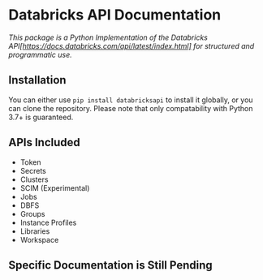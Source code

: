 # Databricks API Documentation
*This package is a Python Implementation of the Databricks API[https://docs.databricks.com/api/latest/index.html] for structured and programmatic use.*

## Installation
You can either use `pip install databricksapi` to install it globally, or you can clone the repository. Please note that only compatability with Python 3.7+ is guaranteed.

## APIs Included
* Token
* Secrets
* Clusters
* SCIM (Experimental)
* Jobs
* DBFS
* Groups
* Instance Profiles
* Libraries
* Workspace

## Specific Documentation is Still Pending
